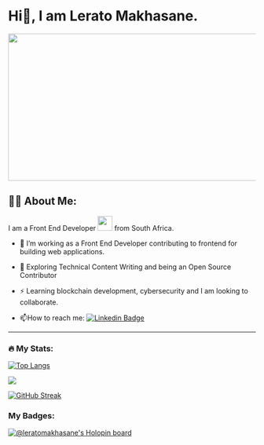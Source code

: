 # Hi👋, I am Lerato Makhasane.

<div align="center">
  <img src="https://komarev.com/ghpvc/?username=leratomakhasane&style=flat-square&color=blue" alt=""/>
</div>

<div align="center">
  <img src="https://media.giphy.com/media/gh0RRgkTXedvF0pDc0/giphy.gif" width="600" height="300"/>
</div>

## :woman_technologist: About Me:
I am a Front End Developer <img src="https://media.giphy.com/media/WUlplcMpOCEmTGBtBW/giphy.gif" width="30"> from South Africa.
- :telescope: I’m working as a Front End Developer contributing to frontend for building web applications.

- :seedling: Exploring Technical Content Writing and being an Open Source Contributor

- :zap: Learning blockchain development, cybersecurity and I am looking to collaborate.

- :mailbox:How to reach me: [![Linkedin Badge](https://img.shields.io/badge/-Lerato-blue?style=flat&logo=Linkedin&logoColor=white)](https://linkedin.com/in/leratomakhasane)


---
### :fire: My Stats:
[![Top Langs](https://github-readme-stats.vercel.app/api/top-langs/?username=leratomakhasane&layout=compact&theme=vision-friendly-dark)](https://github.com/anuraghazra/github-readme-stats)

<img src="https://github-readme-stats.vercel.app/api?username=leratomakhasane&show_icons=true&theme=tokyonight"/>

[![GitHub Streak](http://github-readme-streak-stats.herokuapp.com?user=leratomakhasane&theme=dark&background=000000)](https://git.io/streak-stats)

### My Badges:
[![@leratomakhasane's Holopin board](https://holopin.io/api/user/board?user=leratomakhasane)](https://holopin.io/@leratomakhasane)


